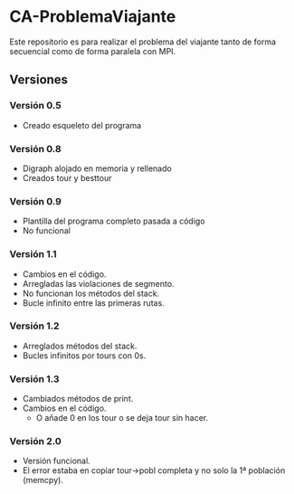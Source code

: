 # CA-ProblemaViajante
Este repositorio es para realizar el problema del viajante tanto de forma secuencial como de forma paralela con MPI.

## Versiones
### Versión 0.5
 - Creado esqueleto del programa

### Versión 0.8 
 - Digraph alojado en memoria y rellenado
 - Creados tour y besttour

### Versión 0.9
 - Plantilla del programa completo pasada a código
 - No funcional

### Versión 1.1
 - Cambios en el código.
 - Arregladas las violaciones de segmento.
 - No funcionan los métodos del stack.
 - Bucle infinito entre las primeras rutas.

### Versión 1.2
 - Arreglados métodos del stack.
 - Bucles infinitos por tours con 0s.

### Versión 1.3
 - Cambiados métodos de print.
 - Cambios en el código.
   - O añade 0 en los tour o se deja tour sin hacer.

### Versión 2.0
 - Versión funcional.
 - El error estaba en copiar tour->pobl completa y no solo la 1ª población (memcpy).
